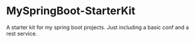 # MySpringBoot-StarterKit
A starter kit for my spring boot projects. Just including a basic conf and a rest service.
